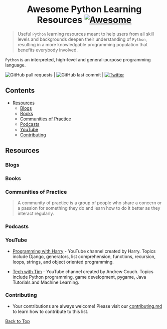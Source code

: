 # <div align="center">Awesome Python Learning Resources [![Awesome](https://awesome.re/badge.svg)](https://awesome.re)</div>
 
> Useful `Python` learning resources meant to help users from all skill levels and backgrounds deepen their understanding of `Python`, resulting in a more knowledgable programming population that benefits everybody involved.
 
`Python` is an interpreted, high-level and general-purpose programming language.

![GitHub pull requests](https://img.shields.io/github/issues-pr/iamericfletcher/R-Learning-Resources) | ![GitHub last commit](https://img.shields.io/github/last-commit/iamericfletcher/R-Learning-Resources) | [![Twitter](https://img.shields.io/twitter/url?style=social&url=https%3A%2F%2Ftwitter.com%2Fiamericfletcher)](https://twitter.com/intent/tweet?text=Wow:&url=https%3A%2F%2Fgithub.com%2Fiamericfletcher%2FR-Learning-Resources)

## **Contents**
- [Resources](#resources)
  - [Blogs](#blogs)
  - [Books](#books)
  - [Communities of Practice](#communities-of-practice)
  - [Podcasts](#podcasts)
  - [YouTube](#youtube)
  - [Contributing](#contributing)

## Resources 

### Blogs

### Books

### Communities of Practice

> A community of practice is a group of people who share a concern or a passion for something they do and learn how to do it better as they interact regularly.

### Podcasts 

### YouTube

- [Programming with Harry](https://www.youtube.com/c/ProgrammingWithHarry/featured) - YouTube channel created by Harry. Topics include Django, generators, list comprehension, functions, recursion, loops, strings, and object oriented programming.

- [Tech with Tim](https://www.youtube.com/channel/UC4JX40jDee_tINbkjycV4Sg) - YouTube channel created by Andrew Couch. Topics include Python programming, game development, pygame, Java Tutorials and Machine Learning.

### Contributing
- Your contributions are always welcome! Please visit our [contributing.md](https://github.com/iamericfletcher/r-learning-resources/blob/main/contributing.md) to learn how to contribute to this list.

[Back to Top](#contents)
